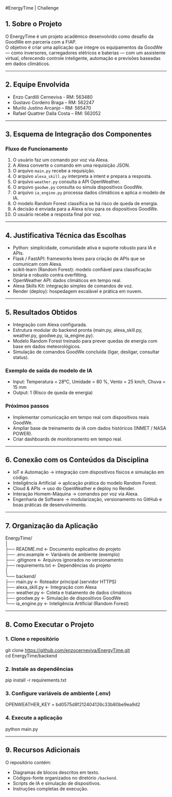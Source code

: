 #EnergyTime | Challenge

## 1. Sobre o Projeto
O EnergyTime é um projeto acadêmico desenvolvido como desafio da GoodWe em parceria com a FIAP.  
O objetivo é criar uma aplicação que integre os equipamentos da GoodWe — como inversores, carregadores elétricos e baterias — com um assistente virtual, oferecendo controle inteligente, automação e previsões baseadas em dados climáticos.

---

## 2. Equipe Envolvida
- Enzo Cardilli Cerneviva - RM: 563480  
- Gustavo Cordeiro Braga – RM: 562247  
- Murilo Justino Arcanjo – RM: 565470  
- Rafael Quattrer Dalla Costa – RM: 562052  

---

## 3. Esquema de Integração dos Componentes

### Fluxo de Funcionamento
1. O usuário faz um comando por voz via Alexa.  
2. A Alexa converte o comando em uma requisição JSON.  
3. O arquivo `main.py` recebe a requisição.  
4. O arquivo `alexa_skill.py` interpreta a intent e prepara a resposta.  
5. O arquivo `weather.py` consulta a API OpenWeather.  
6. O arquivo `goodwe.py` consulta ou simula dispositivos GoodWe.  
7. O arquivo `ia_engine.py` processa dados climáticos e aplica o modelo de IA.  
8. O modelo Random Forest classifica se há risco de queda de energia.  
9. A decisão é enviada para a Alexa e/ou para os dispositivos GoodWe.  
10. O usuário recebe a resposta final por voz.  

---

## 4. Justificativa Técnica das Escolhas
- Python: simplicidade, comunidade ativa e suporte robusto para IA e APIs.  
- Flask / FastAPI: frameworks leves para criação de APIs que se comunicam com Alexa.  
- scikit-learn (Random Forest): modelo confiável para classificação binária e robusto contra overfitting.  
- OpenWeather API: dados climáticos em tempo real.  
- Alexa Skills Kit: integração simples de comandos de voz.  
- Render (deploy): hospedagem escalável e prática em nuvem.  

---

## 5. Resultados Obtidos
- Integração com Alexa configurada.  
- Estrutura modular do backend pronta (main.py, alexa_skill.py, weather.py, goodwe.py, ia_engine.py).  
- Modelo Random Forest treinado para prever quedas de energia com base em dados meteorológicos.  
- Simulação de comandos GoodWe concluída (ligar, desligar, consultar status).  

### Exemplo de saída do modelo de IA
- Input: Temperatura = 28°C, Umidade = 80 %, Vento = 25 km/h, Chuva = 15 mm  
- Output: 1 (Risco de queda de energia)  

### Próximos passos
- Implementar comunicação em tempo real com dispositivos reais GoodWe.  
- Ampliar base de treinamento da IA com dados históricos (INMET / NASA POWER).  
- Criar dashboards de monitoramento em tempo real.  

---

## 6. Conexão com os Conteúdos da Disciplina
- IoT e Automação → integração com dispositivos físicos e simulação em código.  
- Inteligência Artificial → aplicação prática do modelo Random Forest.  
- Cloud & APIs → uso do OpenWeather e deploy no Render.  
- Interação Homem-Máquina → comandos por voz via Alexa.  
- Engenharia de Software → modularização, versionamento no GitHub e boas práticas de desenvolvimento.  

---

## 7. Organização da Aplicação
EnergyTime/  
│  
├── README.md           ← Documento explicativo do projeto  
├── .env.example        ← Variáveis de ambiente (exemplo)  
├── .gitignore          ← Arquivos ignorados no versionamento  
├── requirements.txt    ← Dependências do projeto  
│  
└── backend/  
    ├── main.py         ← Roteador principal (servidor HTTPS)  
    ├── alexa_skill.py  ← Integração com Alexa  
    ├── weather.py      ← Coleta e tratamento de dados climáticos  
    ├── goodwe.py       ← Simulação de dispositivos GoodWe  
    └── ia_engine.py    ← Inteligência Artificial (Random Forest)  

---

## 8. Como Executar o Projeto

### 1. Clone o repositório
git clone https://github.com/enzocerneviva/EnergyTime.git  
cd EnergyTime/backend  

### 2. Instale as dependências
pip install -r requirements.txt  

### 3. Configure variáveis de ambiente (.env)
OPENWEATHER_KEY = bd0575d8f212404126c33b80be9ea9d2  

### 4. Execute a aplicação
python main.py  

---

## 9. Recursos Adicionais
O repositório contém:  
- Diagramas de blocos descritos em texto.  
- Códigos-fonte organizados no diretório `/backend`.  
- Scripts de IA e simulação de dispositivos.  
- Instruções completas de execução.  
